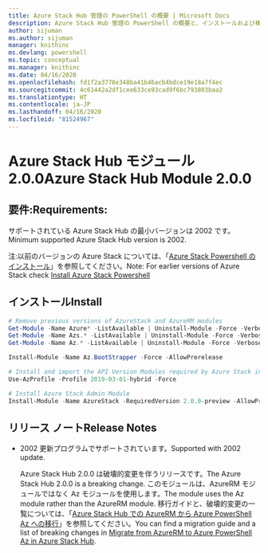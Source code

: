```yaml
---
title: Azure Stack Hub 管理の PowerShell の概要 | Microsoft Docs
description: Azure Stack Hub 管理の PowerShell の概要と、インストールおよび構成の手順。
author: sijuman
ms.author: sijuman
manager: knithinc
ms.devlang: powershell
ms.topic: conceptual
ms.manager: knithinc
ms.date: 04/16/2020
ms.openlocfilehash: fd1f2a3778e348ba41b46acb4bdce19e18a7f4ec
ms.sourcegitcommit: 4c61442a2df1cee633ce93cad9f6bc793803baa2
ms.translationtype: HT
ms.contentlocale: ja-JP
ms.lasthandoff: 04/16/2020
ms.locfileid: "81524967"
---
```

# <a name="azure-stack-hub-module-200"></a><span data-ttu-id="e53d7-103">Azure Stack Hub モジュール 2.0.0</span><span class="sxs-lookup"><span data-stu-id="e53d7-103">Azure Stack Hub Module 2.0.0</span></span>

## <a name="requirements"></a><span data-ttu-id="e53d7-104">要件:</span><span class="sxs-lookup"><span data-stu-id="e53d7-104">Requirements:</span></span>

<span data-ttu-id="e53d7-105">サポートされている Azure Stack Hub の最小バージョンは 2002 です。</span><span class="sxs-lookup"><span data-stu-id="e53d7-105">Minimum supported Azure Stack Hub version is 2002.</span></span>

<span data-ttu-id="e53d7-106">注:以前のバージョンの Azure Stack については、「[Azure Stack Powershell のインストール](https://docs.microsoft.com/azure/azure-stack/azure-stack-powershell-install#install-azure-stack-powershell)」を参照してください。</span><span class="sxs-lookup"><span data-stu-id="e53d7-106">Note: For earlier versions of Azure Stack check [Install Azure Stack Powershell](https://docs.microsoft.com/azure/azure-stack/azure-stack-powershell-install#install-azure-stack-powershell)</span></span>

## <a name="install"></a><span data-ttu-id="e53d7-107">インストール</span><span class="sxs-lookup"><span data-stu-id="e53d7-107">Install</span></span>

```powershell
# Remove previous versions of AzureStack and AzureRM modules
Get-Module -Name Azure* -ListAvailable | Uninstall-Module -Force -Verbose -ErrorAction Continue
Get-Module -Name Azs.* -ListAvailable | Uninstall-Module -Force -Verbose -ErrorAction Continue
Get-Module -Name Az.* -ListAvailable | Uninstall-Module -Force -Verbose -ErrorAction Continue

Install-Module -Name Az.BootStrapper -Force -AllowPrerelease

# Install and import the API Version Modules required by Azure Stack into the current PowerShell session.
Use-AzProfile -Profile 2019-03-01-hybrid -Force

# Install Azure Stack Admin Module
Install-Module -Name AzureStack -RequiredVersion 2.0.0-preview -AllowPrerelease
```


## <a name="release-notes"></a><span data-ttu-id="e53d7-108">リリース ノート</span><span class="sxs-lookup"><span data-stu-id="e53d7-108">Release Notes</span></span>

* <span data-ttu-id="e53d7-109">2002 更新プログラムでサポートされています。</span><span class="sxs-lookup"><span data-stu-id="e53d7-109">Supported with 2002 update.</span></span>  

  <span data-ttu-id="e53d7-110">Azure Stack Hub 2.0.0 は破壊的変更を伴うリリースです。</span><span class="sxs-lookup"><span data-stu-id="e53d7-110">The Azure Stack Hub 2.0.0 is a breaking change.</span></span> <span data-ttu-id="e53d7-111">このモジュールは、AzureRM モジュールではなく Az モジュールを使用します。</span><span class="sxs-lookup"><span data-stu-id="e53d7-111">The module uses the Az module rather than the AzureRM module.</span></span> <span data-ttu-id="e53d7-112">移行ガイドと、破壊的変更の一覧については、「[Azure Stack Hub での AzureRM から Azure PowerShell Az への移行](https://aka.ms/AA7qsji)」を参照してください。</span><span class="sxs-lookup"><span data-stu-id="e53d7-112">You can find a migration guide and a list of breaking changes in [Migrate from AzureRM to Azure PowerShell Az in Azure Stack Hub](https://aka.ms/AA7qsji).</span></span>

